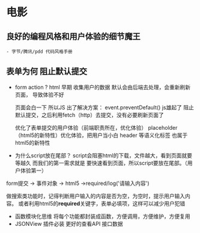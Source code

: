 # 电影

## 良好的编程风格和用户体验的细节魔王

    - 字节/腾讯/pdd 代码风格手册



## 表单为何 阻止默认提交

- form action  ?
  html  早期  收集用户的数据  默认会由后端去处理，会重新刷新页面，
  导致体验不好

  页面会白一下
  所以JS 出了解决方案：
  event.preventDefault()  js雄起了 阻止默认提交，之后利用fetch（http）去提交，没有必要刷新页面了


  优化了表单提交的用户体验（前端职责所在，优化体验）
  placeholder （html5的新特性）优化体验，把用户当小白
  header 等语义化标签 也属于 html5的新特性

- 为什么script放在尾部？
 script会阻塞html的下载，文件越大，看到页面就要等越久
 而我们的第一需求就是 要快速看到页面，所以script要放在尾部。（用户体验第一）

 form提交 -> 事件对象 -> html5 ->required/log('请输入内容')

 做搜索类功能时，记得判断用户输入的内容是否为空，为空时，提示用户输入内容。
 或者利用html5的**required**关键字，表单必填项，这样可以减少用户犯错

- 函数模块化思维 将每个功能都封装成函数，方便调用，方便维护，方便复用
- JSONView 插件必装 更好的查看API 接口数据










